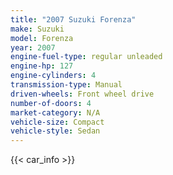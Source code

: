 ```yaml
---
title: "2007 Suzuki Forenza"
make: Suzuki
model: Forenza
year: 2007
engine-fuel-type: regular unleaded
engine-hp: 127
engine-cylinders: 4
transmission-type: Manual
driven-wheels: Front wheel drive
number-of-doors: 4
market-category: N/A
vehicle-size: Compact
vehicle-style: Sedan
---
```


{{< car_info >}}
